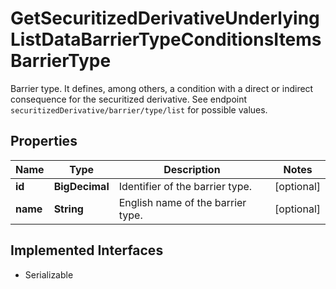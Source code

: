 

# GetSecuritizedDerivativeUnderlyingListDataBarrierTypeConditionsItemsBarrierType

Barrier type. It defines, among others, a condition with a direct or indirect consequence for the securitized derivative. See endpoint `securitizedDerivative/barrier/type/list` for possible values.

## Properties

Name | Type | Description | Notes
------------ | ------------- | ------------- | -------------
**id** | **BigDecimal** | Identifier of the barrier type. |  [optional]
**name** | **String** | English name of the barrier type. |  [optional]


## Implemented Interfaces

* Serializable


